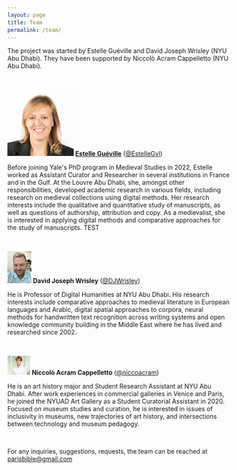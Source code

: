 ```yaml
---
layout: page
title: Team
permalink: /team/
---
```


<base target="_blank">

The project was started by Estelle Guéville and David Joseph Wrisley (NYU Abu Dhabi). They have been supported by Niccolò Acram Cappelletto (NYU Abu Dhabi).



<br>

<img src="/assets/2022_Identity_EGE.jpg" alt="Guéville_Picturecut" style="zoom:17%;" />	**[Estelle Guéville](https://estellegvl.github.io/)** ([@EstelleGvl](https://twitter.com/EstelleGvl))

Before joining Yale's PhD program in Medieval Studies in 2022, Estelle worked as Assistant Curator and Researcher in several institutions in France and in the Gulf. At the Louvre Abu Dhabi, she, amongst other responsibilities, developed academic research in various fields, including research on medieval collections using digital methods. Her research interests include the qualitative and quantitative study of manuscripts, as well as questions of authorship, attribution and copy. As a medievalist, she is interested in applying digital methods and comparative approaches for the study of manuscripts.
TEST



 <br>

<img src="/assets/Wrisley_pic.jpg" alt="Wrisley_Picturecut" style="zoom:7%;" />	**David Joseph Wrisley** ([@DJWrisley](https://twitter.com/DJWrisley))

He is Professor of Digital Humanities at NYU Abu Dhabi. His research interests include comparative approaches to medieval literature in European languages and Arabic, digital spatial approaches to corpora, neural methods for handwritten text recognition across writing systems and open knowledge community building in the Middle East where he has lived and researched since 2002. 

<br>



<img src="/assets/Cappelletto_Picturecut.jpg" alt="Cappelletto_Picturecut" style="zoom:5%;" />	**Niccolò Acram Cappelletto** ([@niccoacram](https://twitter.com/niccoacram))

He is an art history major and Student Research Assistant at NYU Abu Dhabi. After work experiences in commercial galleries in Venice and Paris, he joined the NYUAD Art Gallery as a Student Curatorial Assistant in 2020. Focused on museum studies and curation, he is interested in issues of inclusivity in museums, new trajectories of art history, and intersections between technology and museum pedagogy.

<br>

For any inquiries, suggestions, requests, the team can be reached at [parisbible@gmail.com](mailto:parisbible@gmail.com)
